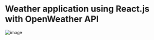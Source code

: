 # Weather application using React.js with OpenWeather API

![image](https://user-images.githubusercontent.com/60416638/150197907-8281e2dd-ed25-4c9d-969d-3cf751cd370d.png)
